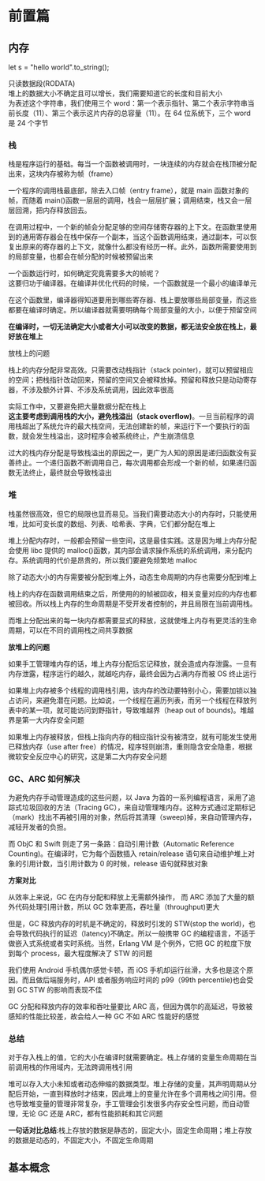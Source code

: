 # 前置篇

## 内存

let s = "hello world".to_string();

只读数据段(RODATA)  
堆上的数据大小不确定且可以增长，我们需要知道它的长度和目前大小  
为表述这个字符串，我们使用三个 word：第一个表示指针、第二个表示字符串当前长度（11）、第三个表示这片内存的总容量（11）。在 64 位系统下，三个 word 是 24 个字节

### 栈

栈是程序运行的基础。每当一个函数被调用时，一块连续的内存就会在栈顶被分配出来，这块内存被称为帧（frame）

一个程序的调用栈最底部，除去入口帧（entry frame），就是 main 函数对象的帧，而随着 main()函数一层层的调用，栈会一层层扩展；调用结束，栈又会一层层回溯，把内存释放回去。

在调用过程中，一个新的帧会分配足够的空间存储寄存器的上下文。在函数里使用到的通用寄存器会在栈中保存一个副本，当这个函数调用结束，通过副本，可以恢复出原来的寄存器的上下文，就像什么都没有经历一样。此外，函数所需要使用到的局部变量，也都会在帧分配的时候被预留出来

一个函数运行时，如何确定究竟需要多大的帧呢？  
这要归功于编译器。在编译并优化代码的时候，一个函数就是一个最小的编译单元

在这个函数里，编译器得知道要用到哪些寄存器、栈上要放哪些局部变量，而这些都要在编译时确定。所以编译器就需要明确每个局部变量的大小，以便于预留空间

**在编译时，一切无法确定大小或者大小可以改变的数据，都无法安全放在栈上，最好放在堆上**

放栈上的问题

栈上的内存分配非常高效。只需要改动栈指针（stack pointer)，就可以预留相应的空间；把栈指针改动回来，预留的空间又会被释放掉。预留和释放只是动动寄存器，不涉及额外计算、不涉及系统调用，因此效率很高

实际工作中，又要避免把大量数据分配在栈上  
**这主要考虑到调用栈的大小，避免栈溢出（stack overflow)**。一旦当前程序的调用栈超出了系统允许的最大栈空间，无法创建新的帧，来运行下一个要执行的函数，就会发生栈溢出，这时程序会被系统终止，产生崩溃信息

过大的栈内存分配是导致栈溢出的原因之一，更广为人知的原因是递归函数没有妥善终止。一个递归函数不断调用自己，每次调用都会形成一个新的帧，如果递归函数无法终止，最终就会导致栈溢出

### 堆

栈虽然很高效，但它的局限也显而易见。当我们需要动态大小的内存时，只能使用堆，比如可变长度的数组、列表、哈希表、字典，它们都分配在堆上

堆上分配内存时，一般都会预留一些空间，这是最佳实践。这是因为堆上内存分配会使用 libc 提供的 malloc()函数，其内部会请求操作系统的系统调用，来分配内存。系统调用的代价是昂贵的，所以我们要避免频繁地 malloc

除了动态大小的内存需要被分配到堆上外，动态生命周期的内存也需要分配到堆上

栈上的内存在函数调用结束之后，所使用的的帧被回收，相关变量对应的内存也都被回收。所以栈上内存的生命周期是不受开发者控制的，并且局限在当前调用栈。

而堆上分配出来的每一块内存都需要显式的释放，这就使堆上内存有更灵活的生命周期，可以在不同的调用栈之间共享数据

**放堆上的问题**

如果手工管理堆内存的话，堆上内存分配后忘记释放，就会造成内存泄露。一旦有内存泄露，程序运行的越久，就越吃内存，最终会因为占满内存而被 OS 终止运行

如果堆上内存被多个线程的调用栈引用，该内存的改动要特别小心，需要加锁以独占访问，来避免潜在问题。比如说，一个线程在遍历列表，而另一个线程在释放列表中的某一项，就可能访问到野指针，导致堆越界（heap out of bounds)。堆越界是第一大内存安全问题

如果堆上内存被释放，但栈上指向内存的相应指针没有被清空，就有可能发生使用已释放内存（use after free）的情况，程序轻则崩溃，重则隐含安全隐患，根据微软安全反应中心的研究，这是第二大内存安全问题

### GC、ARC 如何解决

为避免内存手动管理造成的这些问题，以 Java 为首的一系列编程语言，采用了追踪式垃圾回收的方法（Tracing GC），来自动管理堆内存。这种方式通过定期标记（mark）找出不再被引用的对象，然后将其清理（sweep)掉，来自动管理内存，减轻开发者的负担。

而 ObjC 和 Swift 则走了另一条路：自动引用计数（Automatic Reference Counting)。在编译时，它为每个函数插入 retain/release 语句来自动维护堆上对象的引用计数，当引用计数为 0 的时候，release 语句就释放对象

**方案对比**

从效率上来说，GC 在内存分配和释放上无需额外操作， 而 ARC 添加了大量的额外代码处理引用计数，所以 GC 效率更高，吞吐量（throughput)更大

但是，GC 释放内存的时机是不确定的，释放时引发的 STW(stop the world)，也会导致代码执行的延迟（latency)不确定。所以一般携带 GC 的编程语言，不适于做嵌入式系统或者实时系统。当然，Erlang VM 是个例外，它把 GC 的粒度下放到每个 process，最大程度解决了 STW 的问题

我们使用 Android 手机偶尔感觉卡顿，而 iOS 手机却运行丝滑，大多也是这个原因。而且做后端服务时，API 或者服务响应时间的 p99（99th percentile)也会受到 GC STW 的影响而表现不佳

GC 分配和释放内存的效率和吞吐量要比 ARC 高，但因为偶尔的高延迟，导致被感知的性能比较差，故会给人一种 GC 不如 ARC 性能好的感觉

### 总结

对于存入栈上的值，它的大小在编译时就需要确定。栈上存储的变量生命周期在当前调用栈的作用域内，无法跨调用栈引用

堆可以存入大小未知或者动态伸缩的数据类型。堆上存储的变量，其声明周期从分配后开始，一直到释放时才结束，因此堆上的变量允许在多个调用栈之间引用。但也导致堆变量的管理非常复杂，手工管理会引发很多内存安全性问题，而自动管理，无论 GC 还是 ARC，都有性能损耗和其它问题

**一句话对比总结**:栈上存放的数据是静态的，固定大小，固定生命周期；堆上存放的数据是动态的，不固定大小，不固定生命周期

## 基本概念
